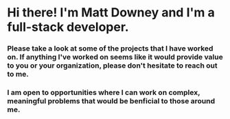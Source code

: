 # Hi there! I'm Matt Downey and I'm a full-stack developer.

### Please take a look at some of the projects that I have worked on. If anything I've worked on seems like it would provide value to you or your organization, please don't hesitate to reach out to me.

### I am open to opportunities where I can work on complex, meaningful problems that would be benficial to those around me.
